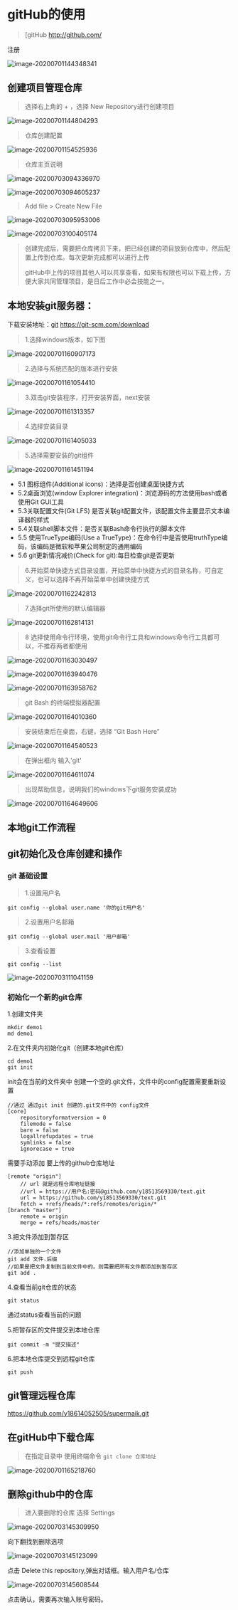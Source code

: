 # gitHub的使用

> [gitHub  http://github.com/

注册

![image-20200701144348341](C:\wamp\www\19students\vue\笔记\images\github\image-20200701144348341.png)



## 创建项目管理仓库

> 选择右上角的 + ，选择 New Repository进行创建项目

![image-20200701144804293](C:\wamp\www\19students\vue\笔记\images\github\git创建.png)

> 仓库创建配置

![image-20200701154525936](C:\wamp\www\19students\vue\笔记\images\github\git仓库创建.png)



> 仓库主页说明

![image-20200703094336970](C:\wamp\www\19students\vue\笔记\images\github\git仓库主页说明.png)



![image-20200703094605237](C:\wamp\www\19students\vue\笔记\images\github\git仓库主页说明1.png)



> Add file > Create New File

![image-20200703095953006](C:\wamp\www\19students\vue\笔记\images\github\仓库新建文件.png)



![image-20200703100405174](C:\wamp\www\19students\vue\笔记\images\github\仓库新建文件1.png)













> 创建完成后，需要把仓库拷贝下来，把已经创建的项目放到仓库中，然后配置上传到仓库。每次更新完成都可以进行上传
>
> gitHub中上传的项目其他人可以共享查看，如果有权限也可以下载上传，方便大家共同管理项目，是日后工作中必会技能之一。



## 本地安装git服务器：

下载安装地址：[git](https://git-scm.com/download)       https://git-scm.com/download

> 1.选择windows版本，如下图

![image-20200701160907173](C:\wamp\www\19students\vue\笔记\images\github\git服务器系统选择.png)

> 2.选择与系统匹配的版本进行安装

![image-20200701161054410](C:\wamp\www\19students\vue\笔记\images\github\选择版本.png)



> 3.双击git安装程序，打开安装界面，next安装

![image-20200701161313357](C:\wamp\www\19students\vue\笔记\images\github\安装1.png)

> 4.选择安装目录

![image-20200701161405033](C:\wamp\www\19students\vue\笔记\images\github\安装2.png)

> 5.选择需要安装的git组件

![image-20200701161451194](C:\wamp\www\19students\vue\笔记\images\github\安装3.png)



+  5.1 图标组件(Additional icons)：选择是否创建桌面快捷方式
+ 5.2桌面浏览(window Explorer integration)：浏览源码的方法使用bash或者使用Git GUI工具
+ 5.3关联配置文件(Git LFS) 是否关联git配置文件，该配置文件主要显示文本编译器的样式
+ 5.4关联shell脚本文件：是否关联Bash命令行执行的脚本文件
+ 5.5 使用TrueType编码(Use a TrueType)：在命令行中是否使用truthType编码，该编码是微软和苹果公司制定的通用编码
+ 5.6 git更新情况减价(Check for git):每日检查git是否更新



> 6.开始菜单快捷方式目录设置，开始菜单中快捷方式的目录名称，可自定义，也可以选择不再开始菜单中创建快捷方式

![image-20200701162242813](C:\wamp\www\19students\vue\笔记\images\github\安装4.png)

> 7.选择git所使用的默认编辑器

![image-20200701162814131](C:\wamp\www\19students\vue\笔记\images\github\安装5.png)

> 8 选择使用命令行环境，使用git命令行工具和windows命令行工具都可以，不推荐两者都使用

![image-20200701163030497](C:\wamp\www\19students\vue\笔记\images\github\安装6.png)



>   

![image-20200701163940476](C:\Users\Administrator\AppData\Roaming\Typora\typora-user-images\image-20200701163940476.png)





>

![image-20200701163958762](C:\Users\Administrator\AppData\Roaming\Typora\typora-user-images\image-20200701163958762.png)



>git  Bash 的终端模拟器配置

![image-20200701164010360](C:\Users\Administrator\AppData\Roaming\Typora\typora-user-images\image-20200701164010360.png)



>安装结束后在桌面，右键，选择 “Git Bash Here”

![image-20200701164540523](C:\Users\Administrator\AppData\Roaming\Typora\typora-user-images\image-20200701164540523.png)



>在弹出框内 输入'git'

![image-20200701164611074](C:\Users\Administrator\AppData\Roaming\Typora\typora-user-images\image-20200701164611074.png)



> 出现帮助信息，说明我们的windows下git服务安装成功

![image-20200701164649606](C:\Users\Administrator\AppData\Roaming\Typora\typora-user-images\image-20200701164649606.png)





## 本地git工作流程



## git初始化及仓库创建和操作

### git 基础设置

> 1.设置用户名

```
git config --global user.name '你的git用户名'
```

> 2.设置用户名邮箱

```
git config --global user.mail '用户邮箱'
```

> 3.查看设置

```
git config --list
```



![image-20200703111041159](C:\wamp\www\19students\vue\笔记\images\github\git基础配置.png)



### 初始化一个新的git仓库

1.创建文件夹

```
mkdir demo1
md demo1
```

2.在文件夹内初始化git（创建本地git仓库）

```
cd demo1
git init
```

init会在当前的文件夹中 创建一个空的.git文件，文件中的config配置需要重新设置

```
//通过 通过git init 创建的.git文件中的 config文件
[core]
	repositoryformatversion = 0
	filemode = false
	bare = false
	logallrefupdates = true
	symlinks = false
	ignorecase = true
```

需要手动添加 要上传的github仓库地址

```
[remote "origin"]
	// url 就是远程仓库地址链接
	//url = https://用户名:密码@github.com/y18513569330/text.git
	url = https://github.com/y18513569330/text.git
	fetch = +refs/heads/*:refs/remotes/origin/*
[branch "master"]
	remote = origin
	merge = refs/heads/master
```

3.把文件添加到暂存区

```
//添加单独的一个文件
git add 文件.后缀
//如果是把文件复制到当前文件中的。则需要把所有文件都添加到暂存区
git add .
```

4.查看当前git仓库的状态

```
git status
```

通过status查看当前的问题

5.把暂存区的文件提交到本地仓库

```
git commit -m "提交描述"
```

6.把本地仓库提交到远程git仓库

```
git push
```



## git管理远程仓库

https://github.com/y18614052505/supermaik.git



## 在gitHub中下载仓库

> 在指定目录中 使用终端命令 `git clone 仓库地址`

![image-20200701165218760](C:\wamp\www\19students\vue\笔记\images\github\下载gitHub仓库)



## 删除github中的仓库

> 进入要删除的仓库   选择 Settings    

![image-20200703145309950](C:\wamp\www\19students\vue\笔记\images\github\githubSettings.png)

向下翻找到删除选项 

![image-20200703145123099](C:\wamp\www\19students\vue\笔记\images\github\github删除选项.png)

点击 Delete this repository,弹出对话框。输入用户名/仓库

![image-20200703145608544](C:\wamp\www\19students\vue\笔记\images\github\github删除对话框.png)

点击确认，需要再次输入账号密码。

